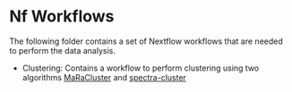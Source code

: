 # Nf Workflows
The following folder contains a set of Nextflow workflows that are needed to perform the data analysis.


- Clustering: Contains a workflow to perform clustering using two algorithms [MaRaCluster](https://github.com/statisticalbiotechnology/maracluster) and [spectra-cluster](https://spectra-cluster.github.io/)


